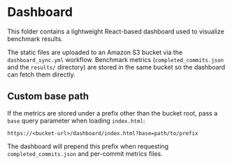 # Dashboard

This folder contains a lightweight React-based dashboard used to visualize benchmark results.

The static files are uploaded to an Amazon S3 bucket via the `dashboard_sync.yml` workflow.
Benchmark metrics (`completed_commits.json` and the `results/` directory) are stored in the same bucket so the dashboard can fetch them directly.

## Custom base path

If the metrics are stored under a prefix other than the bucket root, pass a `base` query parameter when loading `index.html`:

```
https://<bucket-url>/dashboard/index.html?base=path/to/prefix
```

The dashboard will prepend this prefix when requesting `completed_commits.json` and per-commit metrics files.
